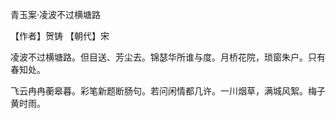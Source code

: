 青玉案·凌波不过横塘路

【作者】贺铸 【朝代】宋

凌波不过横塘路。但目送、芳尘去。锦瑟华所谁与度。月桥花院，琐窗朱户。只有春知处。

飞云冉冉蘅皋暮。彩笔新题断肠句。若问闲情都几许。一川烟草，满城风絮。梅子黄时雨。
